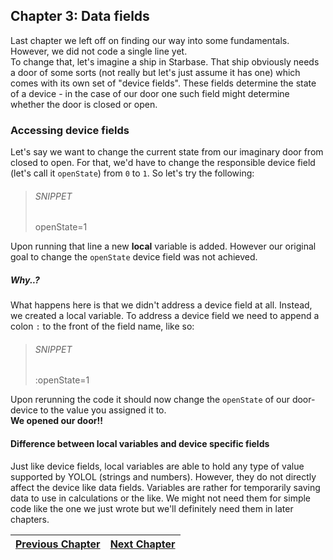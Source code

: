 ## Chapter 3: Data fields

Last chapter we left off on finding our way into some fundamentals. However, we did not code a single line yet.<br>
To change that, let's imagine a ship in Starbase. That ship obviously needs a door of some sorts (not really but let's just assume it has one) which comes with its own set of "device fields". These fields determine the state of a device - in the case of our door one such field might determine whether the door is closed or open.  

### Accessing device fields
Let's say we want to change the current state from our imaginary door from closed to open. For that, we'd have to change the responsible device field (let's call it `openState`) from `0` to `1`. So let's try the following:

> ###### SNIPPET
> openState=1

Upon running that line a new **local** variable is added. However our original goal to change the `openState` device field was not achieved.

##### Why..?
What happens here is that we didn't address a device field at all. Instead, we created a local variable. To address a device field we need to append a colon `:` to the front of the field name, like so: <br>

>###### SNIPPET
>:openState=1

Upon rerunning the code it should now change the `openState` of our door-device to the value you assigned it to.<br>
**We opened our door!!**

#### Difference between local variables and device specific fields
Just like device fields, local variables are able to hold any type of value supported by YOLOL (strings and numbers). However, they do not directly affect the device like data fields. Variables are rather for temporarily saving data to use in calculations or the like. We might not need them for simple code like the one we just wrote but we'll definitely need them in later chapters.

|[Previous Chapter](c2.md)|[Next Chapter](c4.md)|
|:-:|:-:|
